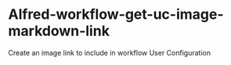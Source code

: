 # Alfred-workflow-get-uc-image-markdown-link
Create an image link to include in workflow User Configuration
